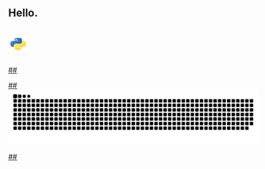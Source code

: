 ## Hello.
 <div>
  <a href="https://github.com/rafaelsantosr1">
</div>
<div style="display: inline_block"><br>
  <img align="center" alt="Rafa-Js" height="30" width="40" src="https://raw.githubusercontent.com/devicons/devicon/master/icons/python/python-original.svg">
</div>
  
  ##
 
##<div> 
 
##![Snake animation](https://github.com/rafaelsantosr1/rafaelsantosr1/blob/output/github-contribution-grid-snake.svg)
 
##</div>
